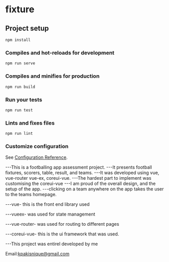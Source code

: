 # fixture

## Project setup
```
npm install
```

### Compiles and hot-reloads for development
```
npm run serve
```

### Compiles and minifies for production
```
npm run build
```

### Run your tests
```
npm run test
```

### Lints and fixes files
```
npm run lint
```

### Customize configuration
See [Configuration Reference](https://cli.vuejs.org/config/).




---This is a footballing app assessment project.
---It presents football fixtures, scorers, table, result, and teams. 
---It was developed using vue, vue-router vue-ex, coreui-vue.
---The hardest part to implement was customising the coreui-vue
---I am proud of the overall design, and the setup of the app.
---clicking on a team anywhere on the app takes the user to the teams homepage.

---vue- this is the front end library used

---vueex- was used for state management

---vue-router- was used for routing to different pages

---coreui-vue- this is the ui framework that was used.


---This project was entirel developed by me

Email:kpakisnique@gmail.com
